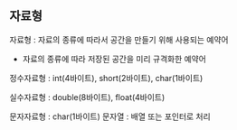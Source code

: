 ## 자료형
자료형 : 자료의 종류에 따라서 공간을 만들기 위해 사용되는 예약어
- 자료의 종류에 따라 저장된 공간을 미리 규격화한 예약어

정수자료형 : int(4바이트), short(2바이트), char(1바이트)

실수자료형 : double(8바이트), float(4바이트)

문자자료형 : char(1바이트)
문자열 : 배열 또는 포인터로 처리 
